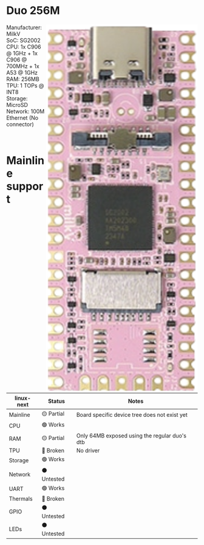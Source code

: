 # Duo 256M
<img align="right" src="https://github.com/System64fumo/linux/blob/main/assets/duo256.png" width="400">

Manufacturer: MilkV<br/>
SoC: SG2002<br/>
CPU: 1x C906 @ 1GHz + 1x C906 @ 700MHz + 1x A53 @ 1GHz<br/>
RAM: 256MB<br/>
TPU: 1 TOPs @ INT8<br/>
Storage: MicroSD<br/>
Network: 100M Ethernet (No connector)<br/>

<br/>

# Mainline support
| linux-next   | Status      | Notes                                         |
|--------------|-------------|-----------------------------------------------|
| Mainline     | 🟡 Partial  | Board specific device tree does not exist yet |
| CPU          | 🟢 Works    |                                               |
| RAM          | 🟡 Partial  | Only 64MB exposed using the regular duo's dtb |
| TPU          | 🔴 Broken   | No driver                                     |
| Storage      | 🟢 Works    |                                               |
| Network      | ⚫ Untested |                                               |
| UART         | 🟢 Works    |                                               |
| Thermals     | 🔴 Broken   |                                               |
| GPIO         | ⚫ Untested |                                               |
| LEDs         | ⚫ Untested |                                               |
